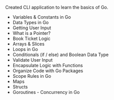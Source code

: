 Created CLI application to learn the basics of Go.

- Variables & Constants in Go
- Data Types in Go
- Getting User Input
- What is a Pointer?
- Book Ticket Logic
- Arrays & Slices
- Loops in Go
- Conditionals (if / else) and Boolean Data Type
- Validate User Input
- Encapsulate Logic with Functions
- Organize Code with Go Packages
- Scope Rules in Go
- Maps
- Structs
- Goroutines - Concurrency in Go
